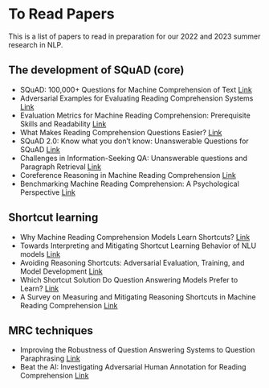 # To Read Papers

This is a list of papers to read in preparation for our 2022 and 2023 summer research in NLP. 

## The development of SQuAD (core)
* SQuAD: 100,000+ Questions for Machine Comprehension of Text [Link](https://arxiv.org/pdf/1606.05250.pdf)
* Adversarial Examples for Evaluating Reading Comprehension Systems [Link](https://arxiv.org/pdf/1707.07328.pdf)
* Evaluation Metrics for Machine Reading Comprehension: Prerequisite Skills and Readability [Link](https://penzant.net/files/acl2017.pdf)
* What Makes Reading Comprehension Questions Easier? [Link](https://arxiv.org/pdf/1808.09384.pdf)
* SQuAD 2.0: Know what you don’t know: Unanswerable Questions for SQuAD [Link](https://arxiv.org/pdf/1806.03822.pdf)
* Challenges in Information-Seeking QA: Unanswerable questions and Paragraph Retrieval [Link](https://arxiv.org/pdf/2010.11915.pdf)
* Coreference Reasoning in Machine Reading Comprehension [Link](https://arxiv.org/pdf/2012.15573.pdf)
* Benchmarking Machine Reading Comprehension: A Psychological Perspective [Link](https://arxiv.org/pdf/2004.01912.pdf)

## Shortcut learning
* Why Machine Reading Comprehension Models Learn Shortcuts? [Link](https://arxiv.org/pdf/2106.01024.pdf)
* Towards Interpreting and Mitigating Shortcut Learning Behavior of NLU models [Link](https://arxiv.org/pdf/2103.06922.pdf)
* Avoiding Reasoning Shortcuts: Adversarial Evaluation, Training, and Model Development [Link](https://arxiv.org/pdf/1906.07132.pdf)
* Which Shortcut Solution Do Question Answering Models Prefer to Learn? [Link](https://arxiv.org/pdf/2211.16220.pdf)
* A Survey on Measuring and Mitigating Reasoning Shortcuts in Machine Reading Comprehension [Link](https://arxiv.org/pdf/2209.01824.pdf)

## MRC techniques
* Improving the Robustness of Question Answering Systems to Question Paraphrasing [Link](https://aclanthology.org/P19-1610.pdf)
* Beat the AI: Investigating Adversarial Human Annotation for Reading Comprehension [Link](https://arxiv.org/pdf/2002.00293.pdf)







